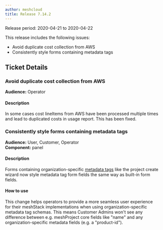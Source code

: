```yaml
---
author: meshcloud
title: Release 7.14.2
---
```


Release period: 2020-04-21 to 2020-04-22

This release includes the following issues:
* Avoid duplicate cost collection from AWS
* Consistently style forms containing metadata tags
<!--truncate-->

## Ticket Details
### Avoid duplicate cost collection from AWS
**Audience:** Operator<br>

#### Description
In some cases cost lineItems from AWS have been processed multiple times
and lead to duplicated costs in usage report. This has been fixed.

### Consistently style forms containing metadata tags
**Audience:** User, Customer, Operator<br>**Component:** panel


#### Description
Forms containing organization-specific <a href="https://docs.meshcloud.io/docs/meshcloud.tag-schema.html">metadata tags</a>
like the project create wizard now style metadata tag form fields the same way as built-in form fields.

#### How to use
This change helps operators to provide a more seamless user experience for their meshStack implementations
when using organization-specific metadata tag schemas. This means Customer Admins won't see any difference between
e.g. meshProject core fields like "name" and any organization-specific metadata fields (e.g. a "product-id").


